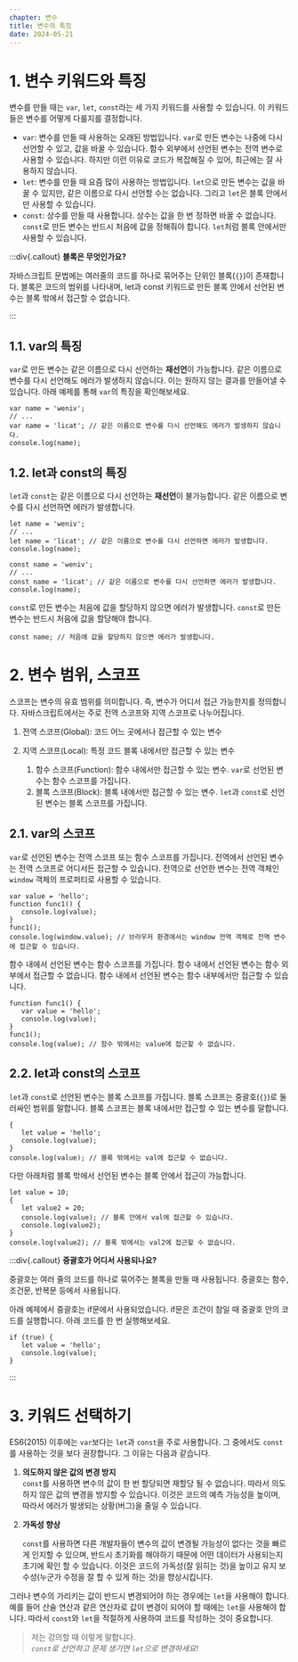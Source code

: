 ```yaml
---
chapter: 변수
title: 변수의 특징
date: 2024-05-21
---
```


# 1. 변수 키워드와 특징

변수를 만들 때는 `var`, `let`, `const`라는 세 가지 키워드를 사용할 수 있습니다. 이 키워드들은 변수를 어떻게 다룰지를 결정합니다.

- `var`: 변수를 만들 때 사용하는 오래된 방법입니다. `var`로 만든 변수는 나중에 다시 선언할 수 있고, 값을 바꿀 수 있습니다. 함수 외부에서 선언된 변수는 전역 변수로 사용할 수 있습니다. 하지만 이런 이유로 코드가 복잡해질 수 있어, 최근에는 잘 사용하지 않습니다.
- `let`: 변수를 만들 때 요즘 많이 사용하는 방법입니다. `let`으로 만든 변수는 값을 바꿀 수 있지만, 같은 이름으로 다시 선언할 수는 없습니다. 그리고 `let`은 블록 안에서만 사용할 수 있습니다.
- `const`: 상수를 만들 때 사용합니다. 상수는 값을 한 번 정하면 바꿀 수 없습니다. `const`로 만든 변수는 반드시 처음에 값을 정해줘야 합니다. `let`처럼 블록 안에서만 사용할 수 있습니다.

:::div{.callout}
**블록은 무엇인가요?**

자바스크립트 문법에는 여러줄의 코드를 하나로 묶어주는 단위인 블록(`{}`)이 존재합니다. 블록은 코드의 범위를 나타내며, let과 const 키워드로 만든 블록 안에서 선언된 변수는 블록 밖에서 접근할 수 없습니다.

:::

## 1.1. var의 특징

`var`로 만든 변수는 같은 이름으로 다시 선언하는 **재선언**이 가능합니다. 같은 이름으로 변수를 다시 선언해도 에러가 발생하지 않습니다. 이는 원하지 않는 결과를 만들어낼 수 있습니다. 아래 예제를 통해 `var`의 특징을 확인해보세요.

```javascript-exec
var name = 'weniv';
// ...
var name = 'licat'; // 같은 이름으로 변수를 다시 선언해도 에러가 발생하지 않습니다.
console.log(name);
```

## 1.2. let과 const의 특징

`let`과 `const`는 같은 이름으로 다시 선언하는 **재선언**이 불가능합니다. 같은 이름으로 변수를 다시 선언하면 에러가 발생합니다.

```javascript-exec
let name = 'weniv';
// ...
let name = 'licat'; // 같은 이름으로 변수를 다시 선언하면 에러가 발생합니다.
console.log(name);
```

```javascript-exec
const name = 'weniv';
// ...
const name = 'licat'; // 같은 이름으로 변수를 다시 선언하면 에러가 발생합니다.
console.log(name);
```

`const`로 만든 변수는 처음에 값을 할당하지 않으면 에러가 발생합니다. `const`로 만든 변수는 반드시 처음에 값을 할당해야 합니다.

```javascript-exec
const name; // 처음에 값을 할당하지 않으면 에러가 발생합니다.
```

# 2. 변수 범위, 스코프

스코프는 변수의 유효 범위를 의미합니다. 즉, 변수가 어디서 접근 가능한지를 정의합니다. 자바스크립트에서는 주로 전역 스코프와 지역 스코프로 나누어집니다.

1. 전역 스코프(Global): 코드 어느 곳에서나 접근할 수 있는 변수
2. 지역 스코프(Local): 특정 코드 블록 내에서만 접근할 수 있는 변수

   1. 함수 스코프(Function): 함수 내에서만 접근할 수 있는 변수. `var`로 선언된 변수는 함수 스코프를 가집니다.
   2. 블록 스코프(Block): 블록 내에서만 접근할 수 있는 변수. `let`과 `const`로 선언된 변수는 블록 스코프를 가집니다.

## 2.1. var의 스코프

`var`로 선언된 변수는 전역 스코프 또는 함수 스코프를 가집니다. 전역에서 선언된 변수는 전역 스코프로 어디서든 접근할 수 있습니다. 전역으로 선언한 변수는 전역 객체인 `window` 객체의 프로퍼티로 사용할 수 있습니다.

```javascript-exec
var value = 'hello';
function func1() {
   console.log(value);
}
func1();
console.log(window.value); // 브라우저 환경에서는 window 전역 객체로 전역 변수에 접근할 수 있습니다.
```

함수 내에서 선언된 변수는 함수 스코프를 가집니다. 함수 내에서 선언된 변수는 함수 외부에서 접근할 수 없습니다. 함수 내에서 선언된 변수는 함수 내부에서만 접근할 수 있습니다.

```javascript-exec
function func1() {
   var value = 'hello';
   console.log(value);
}
func1();
console.log(value); // 함수 밖에서는 value에 접근할 수 없습니다.
```

## 2.2. let과 const의 스코프

`let`과 `const`로 선언된 변수는 블록 스코프를 가집니다. 블록 스코프는 중괄호(`{}`)로 둘러싸인 범위를 말합니다. 블록 스코프는 블록 내에서만 접근할 수 있는 변수를 말합니다.

```javascript-exec
{
   let value = 'hello';
   console.log(value);
}
console.log(value); // 블록 밖에서는 val에 접근할 수 없습니다.
```

다만 아래처럼 블록 밖에서 선언된 변수는 블록 안에서 접근이 가능합니다.

```javascript-exec
let value = 10;
{
   let value2 = 20;
   console.log(value); // 블록 안에서 val에 접근할 수 있습니다.
   console.log(value2);
}
console.log(value2); // 블록 밖에서는 val2에 접근할 수 없습니다.

```

:::div{.callout}
**중괄호가 어디서 사용되나요?**

중괄호는 여러 줄의 코드를 하나로 묶어주는 블록을 만들 때 사용됩니다. 중괄호는 함수, 조건문, 반복문 등에서 사용됩니다.

아래 예제에서 중괄호는 if문에서 사용되었습니다. if문은 조건이 참일 때 중괄호 안의 코드를 실행합니다. 아래 코드를 한 번 실행해보세요.

```javascript-exec
if (true) {
   let value = 'hello';
   console.log(value);
}
```

:::

# 3. 키워드 선택하기

ES6(2015) 이후에는 `var`보다는 `let`과 `const`을 주로 사용합니다. 그 중에서도 `const`를 사용하는 것을 보다 권장합니다. 그 이유는 다음과 같습니다.

1. **의도하지 않은 값의 변경 방지**  
   `const`를 사용하면 변수의 값이 한 번 할당되면 재할당 될 수 없습니다. 따라서 의도하지 않은 값의 변경을 방지할 수 있습니다. 이것은 코드의 예측 가능성을 높이며, 따라서 에러가 발생되는 상황(버그)을 줄일 수 있습니다.

2. **가독성 향상**

   `const`를 사용하면 다른 개발자들이 변수의 값이 변경될 가능성이 없다는 것을 빠르게 인지할 수 있으며, 반드시 초기화를 해야하기 때문에 어떤 데이터가 사용되는지 초기에 확인 할 수 있습니다. 이것은 코드의 가독성(잘 읽히는 것)을 높이고 유지 보수성(누군가 수정을 잘 할 수 있게 하는 것)을 향상시킵니다.

그러나 변수의 가리키는 값이 반드시 변경되어야 하는 경우에는 `let`을 사용해야 합니다. 예를 들어 산술 연산과 같은 연산자로 값이 변경이 되어야 할 때에는 `let`을 사용해야 합니다. 따라서 `const`와 `let`을 적절하게 사용하여 코드를 작성하는 것이 중요합니다.

> 저는 강의할 때 이렇게 말합니다.  
> _`const`로 선언하고 문제 생기면 `let`으로 변경하세요!_
